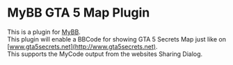 MyBB GTA 5 Map Plugin
========================

This is a plugin for [MyBB](http://mybb.com).   
This plugin will enable a BBCode for showing GTA 5 Secrets Map just like on [www.gta5secrets.net](http://www.gta5secrets.net).   
This supports the MyCode output from the websites Sharing Dialog.   
